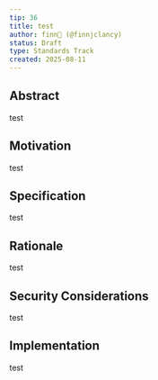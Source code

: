 ```yaml
---
tip: 36
title: test
author: finn🥛 (@finnjclancy)
status: Draft
type: Standards Track
created: 2025-08-11
---
```


## Abstract

test

## Motivation

test

## Specification

test

## Rationale

test

## Security Considerations

test

## Implementation

test